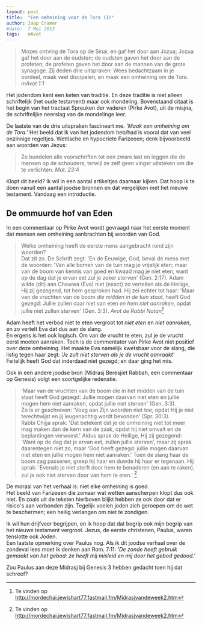 ```yaml
---
layout: post
title:	"Een omheining voor de Tora (I)"
author:	Jaap Cramer
#date:	7 Mei 2013
tags:   mAvot 
---
```



> Mozes ontving de Tora op de Sinai, en gaf het door aan Jozua; Jozua gaf het door aan de oudsten; de oudsten gaven het door aan de profeten; de profeten gaven het door aan de mannen van de grote synagoge. 
> Zij deden drie uitspraken:
> Wees bedachtzaam in je oordeel, maak veel discipelen, en maak een omheining om de Tora.
> <cite>mAvot 1:1</cite>

Het jodendom kent een keten van traditie. En deze traditie is niet alleen schriftelijk (het oude testament) maar ook mondeling. Bovenstaand citaat is het begin van het tractaat Spreuken der vaderen (Pirke Avot), uit de misjna, de schriftelijke neerslag van de mondelinge leer. 

De laatste van de drie uitspraken fascineert me. _'Maak een omheining om de Tora.'_ Het beeld dat ik van het jodendom heb/had is vooral dat van veel onzinnige regeltjes. Wettische en hypocriete Farizeeen; denk bijvoorbeeld aan woorden van Jezus: 

> Ze bundelen alle voorschriften tot een zware last en leggen die de mensen op de schouders, terwijl ze zelf geen vinger uitsteken om die te verlichten.
> <cite>Mat. 23:4</cite>

Klopt dit beeld? Ik wil in een aantal artikeltjes daarnaar kijken. Dat hoop ik te doen vanuit een aantal joodse bronnen en dat vergelijken met het nieuwe testament. Vandaag een introductie.

## De ommuurde hof van Eden
In een commentaar op Pirke Avot wordt gevraagd naar het eerste moment dat mensen een omheining aanbrachten bij woorden van God.

> Welke omheining heeft de eerste mens aangebracht rond zijn woorden?  
> Dat zit zo. De Schrift zegt: 'En de Eeuwige, God, beval de mens met de woorden: 'Van alle bomen van de tuin mag je vrijelijk eten; maar van de boom van kennis van goed en kwaad mag je niet eten, want op de dag dat je ervan eet zul je zeker sterven' (Gen. 2:17). 
> Adam wilde (dit) aan Chawwa (Eva) niet (exact) zo vertellen als de Heilige, Hij zij gezegend, tot hem gesproken had. Hij zei echter tot haar: 'Maar van de vruchten van de boom _die midden in de tuin staat_, heeft God gezegd: Jullie zullen daar niet van eten _en hem niet aanraken_, opdat jullie niet zullen sterven' (Gen. 3:3).
> <cite>Avot de Rabbi Natan[^AvotDeRbNatanLink]</cite>

[^AvotDeRbNatanLink]: Te vinden op <http://mordechai.jewishart77.fastmail.fm/Midrasjvandeweek2.htm>

Adam heeft het verbod niet te eten vergroot tot _niet eten_ en _niet aanraken_, en zo vertelt Eva dat dus aan de slang.  
En ergens is het ook logisch. Om van de vrucht te eten, zul je de vrucht eerst moeten aanraken. Toch is de commentator van Pirke Avot niet positief over deze omheining. Het maakte Eva namelijk kwetsbaar voor de slang, die listig tegen haar zegt: _'Je zult niet sterven als je de vrucht aanraakt'_  
Feitelijk heeft God dat inderdaad niet gezegd; en daar ging het mis.

Ook in een andere joodse bron (Midrasj Beresjiet Rabbah, een commentaar op Genesis) volgt een soortgelijke redenatie.

> 'Maar van de vruchten van de boom die in het midden van de tuin staat heeft God gezegd: Jullie mogen daarvan niet eten en jullie mogen hem niet aanraken, opdat jullie niet sterven' (Gen. 3:3).  
> Zo is er geschreven: 'Voeg aan Zijn woorden niet toe, opdat Hij je niet terechtwijst en jij leugenachtig wordt bevonden' (Spr. 30:3).  
> Rabbi Chijja sprak: 'Dat betekent dat je de omheining niet tot meer mag maken dan de kern van de zaak, opdat hij niet omvalt en de beplantingen verwoest.' Aldus sprak de Heilige, Hij zij gezegend: 'Want op de dag dat je ervan eet, zullen jullie sterven', maar zij sprak daarentegen niet zo, maar 'God heeft gezegd: jullie mogen daarvan niet eten en jullie mogen hem niet aanraken.' Toen de slang haar de boom zag passeren, greep hij haar en duwde hij haar er tegenaan.  Hij sprak: 'Evenals je niet sterft door hem te benaderen (en aan te raken), zul je ook niet sterven door van hem te eten.' [^AvotDeRbNatanLink]

De moraal van het verhaal is: niet elke omheining is goed.  
Het beeld van Farizeeen die zomaar wat wetten aanscherpen klopt dus ook niet. En zoals uit de teksten hierboven blijkt hebben ze ook door dat er risico's aan verbonden zijn. Tegelijk voelen joden zich geroepen om de wet te beschermen; een heilig verlangen om niet te zondigen.  

Ik wil hun drijfveer begrijpen, en ik hoop dat dat begrip ook mijn begrip van het nieuwe testament vergroot. Jezus, de eerste christenen, Paulus, waren tenslotte ook Joden.  
Een laatste opmerking over Paulus nog. Als ik dit joodse verhaal over de zondeval lees moet ik denken aan Rom. 7:11: _'De zonde heeft gebruik gemaakt van het gebod: ze heeft mij misleid en mij door het gebod gedood.'_

Zou Paulus aan deze Midrasj bij Genesis 3 hebben gedacht toen hij dat schreef?
